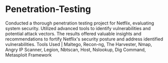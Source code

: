 # Penetration-Testing
Conducted a thorough penetration testing project for Netflix, evaluating system security. Utilized advanced tools to identify vulnerabilities and potential attack vectors. The results offered valuable insights and recommendations to fortify Netflix's security posture and address identified vulnerabilities.
Tools Used | Maltego, Recon-ng, The Harvester, Nmap, Angry IP Scanner, Legion,
Nbtscan, Host, Nslookup, Dig Command, Metasploit Framework
